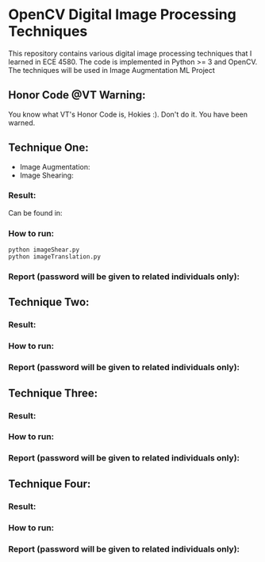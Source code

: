 # OpenCV Digital Image Processing Techniques
This repository contains various digital image processing techniques that I learned in ECE 4580. The code is implemented in Python >= 3 and OpenCV. The techniques will be used in Image Augmentation ML Project
## Honor Code @VT Warning:
You know what VT's Honor Code is, Hokies :). Don't do it. You have been warned.
## Technique One:
- Image Augmentation:
- Image Shearing:

### Result:
Can be found in:
### How to run:
```
python imageShear.py
python imageTranslation.py
```
### Report (password will be given to related individuals only):

## Technique Two:

### Result:
### How to run:

### Report (password will be given to related individuals only):


## Technique Three:

### Result:
### How to run:

### Report (password will be given to related individuals only):


## Technique Four:

### Result:
### How to run:

### Report (password will be given to related individuals only):